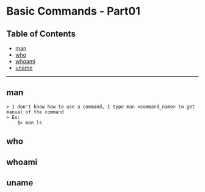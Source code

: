 # Basic Commands - Part01

## Table of Contents

- [man](#man)
- [who](#man)
- [whoami](#man)
- [uname](#man)

-----

## man
    > I don't know how to use a command, I type man <command_name> to get manual of the command
    > Ex:
        $> man ls
## who

## whoami

## uname

